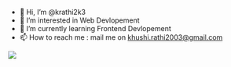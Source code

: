 - 👋 Hi, I’m @krathi2k3
- 👀 I’m interested in Web Devlopement
- 🌱 I’m currently learning Frontend Devlopement
- 📫 How to reach me : mail me on khushi.rathi2003@gmail.com

<img src="https://DOMAIN_OF_YOUR_VERCEL_APP.vercel.app/?">

<!---
krathi2k3/krathi2k3 is a ✨ special ✨ repository because its `README.md` (this file) appears on your GitHub profile.
You can click the Preview link to take a look at your changes.
--->
